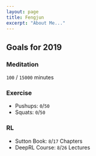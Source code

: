 ```yaml
---
layout: page
title: Fengjun
excerpt: "About Me..."
---
```


## Goals for 2019

### Meditation
`100` / `15000` minutes

### Exercise
- Pushups: `0`/`50`
- Squats: `0`/`50`

### RL
- Sutton Book: `8`/`17` Chapters
- DeepRL Course: `8`/`26` Lectures
